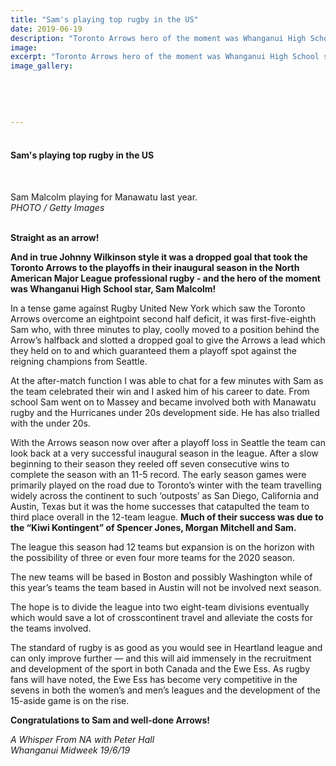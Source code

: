 ```yaml
---
title: "Sam's playing top rugby in the US"
date: 2019-06-19
description: "Toronto Arrows hero of the moment was Whanganui High School star, Sam Malcolm!.."
image: 
excerpt: "Toronto Arrows hero of the moment was Whanganui High School star, Sam Malcolm!"
image_gallery:
    
    
    
    
    
---
```


<h4>&nbsp;<br />Sam's playing top rugby in the US<br /><br /></h4>
<p><img src="https://i.prcdn.co/img?regionKey=DXk8%2bLWOA0erVWgQiHRMHg%3d%3d" alt="" /></p>
<p>Sam Malcolm playing for Manawatu last year.<br /><em>PHOTO / Getty Images</em>&nbsp;</p>
<p data-bind="text: $data"><strong><br />Straight as an arrow!</strong></p>
<p data-bind="text: $data"><strong>And in true Johnny Wilkinson style it was a dropped goal that took the Toronto Arrows to the playoffs in their inaugural season in the North American Major League professional rugby -&nbsp;<span>and the hero of the moment was Whanganui High School star, Sam Malcolm!</span></strong></p>
<p data-bind="text: $data"><strong></strong>In a tense game against Rugby United New York which saw the Toronto Arrows overcome an eightpoint second half deficit, it was first-five-eighth Sam who, with three minutes to play, coolly moved to a position behind the Arrow&rsquo;s halfback and slotted a dropped goal to give the Arrows a lead which they held on to and which guaranteed them a playoff spot against the reigning champions from Seattle.</p>
<p data-bind="text: $data">At the after-match function I was able to chat for a few minutes with Sam as the team celebrated their win and I asked him of his career to date. From school Sam went on to Massey and became involved both with Manawatu rugby and the Hurricanes under 20s development side. He has also trialled with the under 20s.</p>
<p data-bind="text: $data">With the Arrows season now over after a playoff loss in Seattle the team can look back at a very successful inaugural season in the league. After a slow beginning to their season they reeled off seven consecutive wins to complete the season with an 11-5 record. The early season games were primarily played on the road due to Toronto&rsquo;s winter with the team travelling widely across the continent to such &lsquo;outposts&rsquo; as San Diego, California and Austin, Texas but it was the home successes that catapulted the team to third place overall in the 12-team league. <strong>Much of their success was due to the &ldquo;Kiwi Kontingent&rdquo; of Spencer Jones, Morgan Mitchell and Sam.</strong></p>
<p data-bind="text: $data">The league this season had 12 teams but expansion is on the horizon with the possibility of three or even four more teams for the 2020 season.</p>
<p data-bind="text: $data">The new teams will be based in Boston and possibly Washington while of this year&rsquo;s teams the team based in Austin will not be involved next season.</p>
<p data-bind="text: $data">The hope is to divide the league into two eight-team divisions eventually which would save a lot of crosscontinent travel and alleviate the costs for the teams involved.</p>
<p data-bind="text: $data">The standard of rugby is as good as you would see in Heartland league and can only improve further &mdash; and this will aid immensely in the recruitment and development of the sport in both Canada and the Ewe Ess. As rugby fans will have noted, the Ewe Ess has become very competitive in the sevens in both the women&rsquo;s and men&rsquo;s leagues and the development of the 15-aside game is on the rise.</p>
<p data-bind="text: $data"><strong>Congratulations to Sam and well-done Arrows!</strong></p>
<p data-bind="text: $data"><em>A Whisper From NA&nbsp;</em><em>with Peter Hall</em><br /><em>Whanganui Midweek 19/6/19</em></p>

